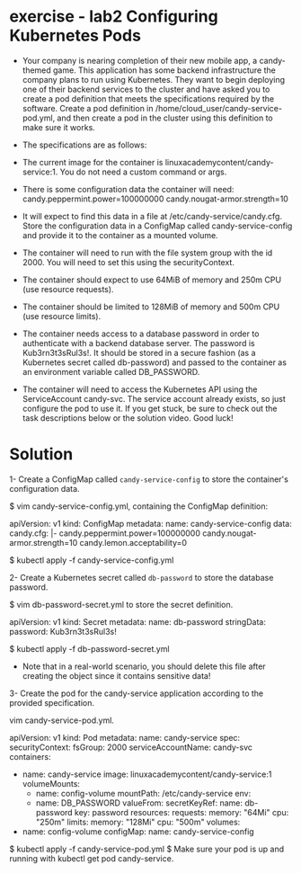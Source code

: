 # exercise - lab2 Configuring Kubernetes Pods

- Your company is nearing completion of their new mobile app, a candy-themed game. This application has some backend infrastructure the company plans to run using Kubernetes. They want to begin deploying one of their backend services to the cluster and have asked you to create a pod definition that meets the specifications required by the software. Create a pod definition in /home/cloud_user/candy-service-pod.yml, and then create a pod in the cluster using this definition to make sure it works.

- The specifications are as follows:

- The current image for the container is linuxacademycontent/candy-service:1. You do not need a custom command or args.
- There is some configuration data the container will need:
candy.peppermint.power=100000000
candy.nougat-armor.strength=10

- It will expect to find this data in a file at /etc/candy-service/candy.cfg. Store the configuration data in a ConfigMap called candy-service-config and provide it to the container as a mounted volume.

- The container will need to run with the file system group with the id 2000. You will need to set this using the securityContext.
- The container should expect to use 64MiB of memory and 250m CPU (use resource requests).
- The container should be limited to 128MiB of memory and 500m CPU (use resource limits).
- The container needs access to a database password in order to authenticate with a backend database server. The password is Kub3rn3t3sRul3s!. It should be stored in a secure fashion (as a Kubernetes secret called db-password) and passed to the container as an environment variable called DB_PASSWORD.

- The container will need to access the Kubernetes API using the ServiceAccount candy-svc. The service account already exists, so just configure the pod to use it.
If you get stuck, be sure to check out the task descriptions below or the solution video. Good luck!


# Solution

1- Create a ConfigMap called `candy-service-config` to store the container's configuration data.

$ vim candy-service-config.yml, containing the ConfigMap definition:

apiVersion: v1
kind: ConfigMap
metadata:
  name: candy-service-config
data:
  candy.cfg: |-
    candy.peppermint.power=100000000
    candy.nougat-armor.strength=10
    candy.lemon.acceptability=0

$ kubectl apply -f candy-service-config.yml

2- Create a Kubernetes secret called `db-password` to store the database password.

$ vim db-password-secret.yml to store the secret definition.

apiVersion: v1
kind: Secret
metadata:
  name: db-password
stringData:
  password: Kub3rn3t3sRul3s!

$ kubectl apply -f db-password-secret.yml

- Note that in a real-world scenario, you should delete this file after creating the object since it contains sensitive data!

3- Create the pod for the candy-service application according to the provided specification.

vim candy-service-pod.yml.

apiVersion: v1
kind: Pod
metadata:
  name: candy-service
spec:
  securityContext:
    fsGroup: 2000
  serviceAccountName: candy-svc
  containers:
  - name: candy-service
    image: linuxacademycontent/candy-service:1
    volumeMounts:
      - name: config-volume
        mountPath: /etc/candy-service
    env:
    - name: DB_PASSWORD
      valueFrom:
        secretKeyRef:
          name: db-password
          key: password
    resources:
      requests:
        memory: "64Mi"
        cpu: "250m"
      limits:
        memory: "128Mi"
        cpu: "500m"
  volumes:
  - name: config-volume
    configMap:
      name: candy-service-config


$ kubectl apply -f candy-service-pod.yml
$ Make sure your pod is up and running with kubectl get pod candy-service.